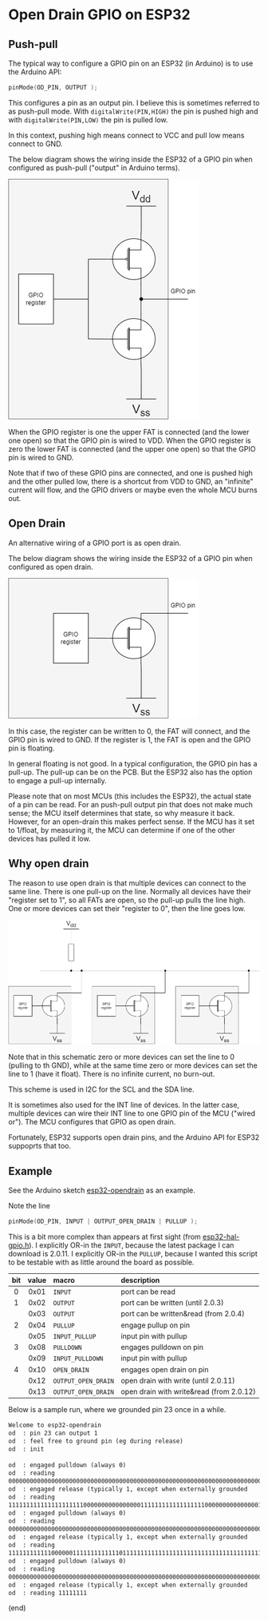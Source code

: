 # Open Drain GPIO on ESP32


## Push-pull

The typical way to configure a GPIO pin on an ESP32 (in Arduino)
is to use the Arduino API:

```C
pinMode(OD_PIN, OUTPUT ); 
```

This configures a pin as an output pin.
I believe this is sometimes referred to as push-pull mode.
With `digitalWrite(PIN,HIGH)` the pin is pushed high and with `digitalWrite(PIN,LOW)`
the pin is pulled low.

In this context, pushing high means connect to VCC and pull low means connect to GND.

The below diagram shows the wiring inside the ESP32 of a GPIO pin when configured as push-pull ("output" in Arduino terms).

![Push pull schematics](pushpull.drawio.png)

When the GPIO register is one the upper FAT is connected (and the lower one open) so that the GPIO pin is wired to VDD.
When the GPIO register is zero the lower FAT is connected (and the upper one open) so that the GPIO pin is wired to GND.

Note that if two of these GPIO pins are connected, and one is pushed high and the other pulled low,
there is a shortcut from VDD to GND, an "infinite" current will flow, and the GPIO drivers or maybe even the whole
MCU burns out.


## Open Drain

An alternative wiring of a GPIO port is as open drain.

The below diagram shows the wiring inside the ESP32 of a GPIO pin when configured as open drain.

![Open drain schematics](opendrain.drawio.png)

In this case, the register can be written to 0, the FAT will connect, and the GPIO pin is wired to GND.
If the register is 1, the FAT is open and the GPIO pin is floating.

In general floating is not good. 
In a typical configuration, the GPIO pin has a pull-up.
The pull-up can be on the PCB.
But the ESP32 also has the option to engage a pull-up internally.

Please note that on most MCUs (this includes the ESP32),
the actual state of a pin can be read.
For an push-pull output pin that does not make much sense; the MCU itself
determines that state, so why measure it back.
However, for an open-drain this makes perfect sense.
If the MCU has it set to 1/float, by measuring it, the MCU can determine
if one of the other devices has pulled it low. 


## Why open drain

The reason to use open drain is that multiple devices can connect to the same line.
There is one pull-up on the line.
Normally all devices have their "register set to 1", so all FATs are open, so the pull-up pulls the line high.
One or more devices can set their "register to 0", then the line goes low.

![Open drain bus](opendrainbus.drawio.png)

Note that in this schematic zero or more devices can set the line to 0 (pulling to th GND), 
while at the same time zero or more devices can set the line to 1 (have it float).
There is no infinite current, no burn-out.

This scheme is used in I2C for the SCL and the SDA line.

It is sometimes also used for the INT line of devices.
In the latter case, multiple devices can wire their INT line to one GPIO pin of the MCU ("wired or").
The MCU configures that GPIO as open drain.

Fortunately, ESP32 supports open drain pins, and the Arduino API for ESP32 suppoprts that too.


## Example

See the Arduino sketch [esp32-opendrain](esp32-opendrain.ino) as an example.

Note the line

```C
pinMode(OD_PIN, INPUT | OUTPUT_OPEN_DRAIN | PULLUP ); 
```

This is a bit more complex than appears at first sight 
(from [esp32-hal-gpio.h](https://github.com/espressif/arduino-esp32/blob/master/cores/esp32/esp32-hal-gpio.h)).
I explicitly OR-in the `INPUT`, because the latest package I can download is 2.0.11.
I explicitly OR-in the `PULLUP`, because I wanted this script to be testable with as little around the board as possible.


| bit | value | macro               | description                             |
|:---:|:-----:|:--------------------|:----------------------------------------|
|  0  | 0x01  | `INPUT`             | port can be read                        |
|  1  | 0x02  | `OUTPUT`            | port can be written (until 2.0.3)       |
|     | 0x03  | `OUTPUT`            | port can be written&read (from 2.0.4)   |
|  2  | 0x04  | `PULLUP`            | engage pullup on pin                    |
|     | 0x05  | `INPUT_PULLUP`      | input pin with pullup                   |
|  3  | 0x08  | `PULLDOWN`          | engages pulldown on pin                 |
|     | 0x09  | `INPUT_PULLDOWN`    | input pin with pullup                   |
|  4  | 0x10  | `OPEN_DRAIN`        | engages open drain on pin               |
|     | 0x12  | `OUTPUT_OPEN_DRAIN` | open drain with write (until 2.0.11)    |
|     | 0x13  | `OUTPUT_OPEN_DRAIN` | open drain with write&read (from 2.0.12)|



Below is a sample run, where we grounded pin 23 once in a while.


```text
Welcome to esp32-opendrain
od  : pin 23 can output 1
od  : feel free to ground pin (eg during release)
od  : init

od  : engaged pulldown (always 0)
od  : reading 0000000000000000000000000000000000000000000000000000000000000000000000000000000000000000000000000000
od  : engaged release (typically 1, except when externally grounded
od  : reading 1111111111111111111110000000000000000111111111111111111000000000000000111111111111111111111111111111
od  : engaged pulldown (always 0)
od  : reading 0000000000000000000000000000000000000000000000000000000000000000000000000000000000000000000000000000
od  : engaged release (typically 1, except when externally grounded
od  : reading 1111111111110000001111111111111011111111111111111111111111111111111111111111111111111111111111111111
od  : engaged pulldown (always 0)
od  : reading 0000000000000000000000000000000000000000000000000000000000000000000000000000000000000000000000000000
od  : engaged release (typically 1, except when externally grounded
od  : reading 11111111
```


(end)

